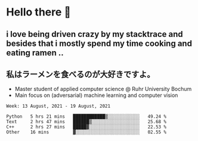 # Hello there 👋

## i love being driven crazy by my stacktrace and besides that i mostly spend my time cooking and eating ramen ..
## 私はラーメンを食べるのが大好きですよ。

* Master student of applied computer science @ Ruhr University Bochum
* Main focus on (adversarial) machine learning and computer vision

<!--START_SECTION:waka-->
```text
Week: 13 August, 2021 - 19 August, 2021

Python   5 hrs 21 mins   ████████████▒░░░░░░░░░░░░   49.24 % 
Text     2 hrs 47 mins   ██████▒░░░░░░░░░░░░░░░░░░   25.68 % 
C++      2 hrs 27 mins   █████▓░░░░░░░░░░░░░░░░░░░   22.53 % 
Other    16 mins         ▓░░░░░░░░░░░░░░░░░░░░░░░░   02.55 % 
```
<!--END_SECTION:waka-->
